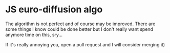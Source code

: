 # JS euro-diffusion algo

The algorithm is not perfect and of course may be improved. There are some things I know could be done better but I don't really want spend anymore time on this, sry...

If it's really annoying you, open a pull request and I will consider merging it) 